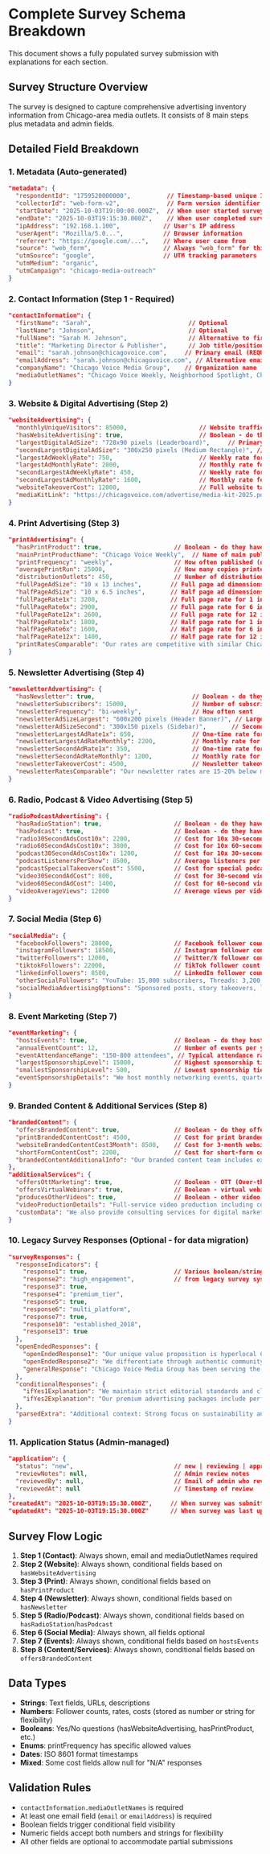 # Complete Survey Schema Breakdown

This document shows a fully populated survey submission with explanations for each section.

## Survey Structure Overview

The survey is designed to capture comprehensive advertising inventory information from Chicago-area media outlets. It consists of 8 main steps plus metadata and admin fields.

## Detailed Field Breakdown

### 1. Metadata (Auto-generated)
```json
"metadata": {
  "respondentId": "1759520000000",          // Timestamp-based unique ID
  "collectorId": "web-form-v2",             // Form version identifier
  "startDate": "2025-10-03T19:00:00.000Z",  // When user started survey
  "endDate": "2025-10-03T19:15:30.000Z",    // When user completed survey
  "ipAddress": "192.168.1.100",            // User's IP address
  "userAgent": "Mozilla/5.0...",           // Browser information
  "referrer": "https://google.com/...",    // Where user came from
  "source": "web_form",                    // Always "web_form" for this survey
  "utmSource": "google",                   // UTM tracking parameters
  "utmMedium": "organic",
  "utmCampaign": "chicago-media-outreach"
}
```

### 2. Contact Information (Step 1 - Required)
```json
"contactInformation": {
  "firstName": "Sarah",                           // Optional
  "lastName": "Johnson",                          // Optional  
  "fullName": "Sarah M. Johnson",                 // Alternative to first/last
  "title": "Marketing Director & Publisher",      // Job title/position
  "email": "sarah.johnson@chicagovoice.com",     // Primary email (REQUIRED)
  "emailAddress": "sarah.johnson@chicagovoice.com", // Alternative email field
  "companyName": "Chicago Voice Media Group",    // Organization name
  "mediaOutletNames": "Chicago Voice Weekly, Neighborhood Spotlight, ChiTown Business Journal" // REQUIRED - Media outlet names
}
```

### 3. Website & Digital Advertising (Step 2)
```json
"websiteAdvertising": {
  "monthlyUniqueVisitors": 85000,                    // Website traffic
  "hasWebsiteAdvertising": true,                     // Boolean - do they offer web ads?
  "largestDigitalAdSize": "728x90 pixels (Leaderboard)",     // Primary ad size
  "secondLargestDigitalAdSize": "300x250 pixels (Medium Rectangle)", // Secondary ad size
  "largestAdWeeklyRate": 750,                        // Weekly rate for largest ad
  "largestAdMonthlyRate": 2800,                      // Monthly rate for largest ad
  "secondLargestAdWeeklyRate": 450,                  // Weekly rate for second ad
  "secondLargestAdMonthlyRate": 1600,                // Monthly rate for second ad
  "websiteTakeoverCost": 12000,                      // Full website takeover cost
  "mediaKitLink": "https://chicagovoice.com/advertise/media-kit-2025.pdf" // Link to media kit
}
```

### 4. Print Advertising (Step 3)
```json
"printAdvertising": {
  "hasPrintProduct": true,                    // Boolean - do they have print?
  "mainPrintProductName": "Chicago Voice Weekly",  // Name of main publication
  "printFrequency": "weekly",                 // How often published (daily/weekly/bi-weekly/monthly/quarterly/other)
  "averagePrintRun": 25000,                   // How many copies printed
  "distributionOutlets": 450,                 // Number of distribution points
  "fullPageAdSize": "10 x 13 inches",        // Full page ad dimensions
  "halfPageAdSize": "10 x 6.5 inches",       // Half page ad dimensions
  "fullPageRate1x": 3200,                    // Full page rate for 1 insertion
  "fullPageRate6x": 2900,                    // Full page rate for 6 insertions
  "fullPageRate12x": 2600,                   // Full page rate for 12 insertions
  "halfPageRate1x": 1800,                    // Half page rate for 1 insertion
  "halfPageRate6x": 1600,                    // Half page rate for 6 insertions
  "halfPageRate12x": 1400,                   // Half page rate for 12 insertions
  "printRatesComparable": "Our rates are competitive with similar Chicago-area publications..." // Free text comparison
}
```

### 5. Newsletter Advertising (Step 4)
```json
"newsletterAdvertising": {
  "hasNewsletter": true,                           // Boolean - do they have newsletter?
  "newsletterSubscribers": 15000,                  // Number of subscribers
  "newsletterFrequency": "bi-weekly",              // How often sent
  "newsletterAdSizeLargest": "600x200 pixels (Header Banner)", // Largest ad size
  "newsletterAdSizeSecond": "300x150 pixels (Sidebar)",       // Second ad size
  "newsletterLargestAdRate1x": 650,                // One-time rate for largest ad
  "newsletterLargestAdRateMonthly": 2200,          // Monthly rate for largest ad
  "newsletterSecondAdRate1x": 350,                 // One-time rate for second ad
  "newsletterSecondAdRateMonthly": 1200,           // Monthly rate for second ad
  "newsletterTakeoverCost": 4500,                  // Newsletter takeover cost
  "newsletterRatesComparable": "Our newsletter rates are 15-20% below market average..." // Rate comparison
}
```

### 6. Radio, Podcast & Video Advertising (Step 5)
```json
"radioPodcastAdvertising": {
  "hasRadioStation": true,                    // Boolean - do they have radio?
  "hasPodcast": true,                         // Boolean - do they have podcast?
  "radio30SecondAdsCost10x": 2200,            // Cost for 10x 30-second radio ads
  "radio60SecondAdsCost10x": 3800,            // Cost for 10x 60-second radio ads
  "podcast30SecondAdsCost10x": 1200,          // Cost for 10x 30-second podcast ads
  "podcastListenersPerShow": 8500,            // Average listeners per podcast episode
  "podcastSpecialTakeoversCost": 5500,        // Cost for special podcast takeovers
  "video30SecondAdCost": 800,                 // Cost for 30-second video ad
  "video60SecondAdCost": 1400,                // Cost for 60-second video ad
  "videoAverageViews": 12000                  // Average views per video
}
```

### 7. Social Media (Step 6)
```json
"socialMedia": {
  "facebookFollowers": 28000,                 // Facebook follower count
  "instagramFollowers": 18500,                // Instagram follower count
  "twitterFollowers": 12000,                  // Twitter/X follower count
  "tiktokFollowers": 22000,                   // TikTok follower count
  "linkedinFollowers": 8500,                  // LinkedIn follower count
  "otherSocialFollowers": "YouTube: 15,000 subscribers, Threads: 3,200 followers", // Other platforms
  "socialMediaAdvertisingOptions": "Sponsored posts, story takeovers, live event coverage..." // Services offered
}
```

### 8. Event Marketing (Step 7)
```json
"eventMarketing": {
  "hostsEvents": true,                        // Boolean - do they host events?
  "annualEventCount": 12,                     // Number of events per year
  "eventAttendanceRange": "150-800 attendees", // Typical attendance range
  "largestSponsorshipLevel": 15000,           // Highest sponsorship tier cost
  "smallestSponsorshipLevel": 500,            // Lowest sponsorship tier cost
  "eventSponsorshipDetails": "We host monthly networking events, quarterly business forums..." // Event details
}
```

### 9. Branded Content & Additional Services (Step 8)
```json
"brandedContent": {
  "offersBrandedContent": true,               // Boolean - do they offer branded content?
  "printBrandedContentCost": 4500,            // Cost for print branded content
  "websiteBrandedContentCost3Month": 8500,    // Cost for 3-month website branded content
  "shortFormContentCost": 2200,               // Cost for short-form content/interviews
  "brandedContentAdditionalInfo": "Our branded content team includes experienced journalists..." // Additional info
},
"additionalServices": {
  "offersOttMarketing": true,                 // Boolean - OTT (Over-the-Top) marketing
  "offersVirtualWebinars": true,              // Boolean - virtual webinars
  "producesOtherVideos": true,                // Boolean - other video production
  "videoProductionDetails": "Full-service video production including corporate videos...", // Video services details
  "customData": "We also provide consulting services for digital marketing strategy..." // Any additional services
}
```

### 10. Legacy Survey Responses (Optional - for data migration)
```json
"surveyResponses": {
  "responseIndicators": {
    "response1": true,                        // Various boolean/string indicators
    "response2": "high_engagement",           // from legacy survey systems
    "response3": true,
    "response4": "premium_tier",
    "response5": true,
    "response6": "multi_platform",
    "response7": true,
    "response10": "established_2018",
    "response13": true
  },
  "openEndedResponses": {
    "openEndedResponse1": "Our unique value proposition is hyperlocal Chicago coverage...",
    "openEndedResponse2": "We differentiate through authentic community engagement...",
    "generalResponse": "Chicago Voice Media Group has been serving the Chicago business community..."
  },
  "conditionalResponses": {
    "ifYes1Explanation": "We maintain strict editorial standards and clearly separate editorial content...",
    "ifYes2Explanation": "Our premium advertising packages include performance analytics..."
  },
  "parsedExtra": "Additional context: Strong focus on sustainability and local economic development..."
}
```

### 11. Application Status (Admin-managed)
```json
"application": {
  "status": "new",                            // new | reviewing | approved | rejected | follow_up_needed
  "reviewNotes": null,                        // Admin review notes
  "reviewedBy": null,                         // Email of admin who reviewed
  "reviewedAt": null                          // Timestamp of review
},
"createdAt": "2025-10-03T19:15:30.000Z",     // When survey was submitted
"updatedAt": "2025-10-03T19:15:30.000Z"      // When survey was last updated
```

## Survey Flow Logic

1. **Step 1 (Contact)**: Always shown, email and mediaOutletNames required
2. **Step 2 (Website)**: Always shown, conditional fields based on `hasWebsiteAdvertising`
3. **Step 3 (Print)**: Always shown, conditional fields based on `hasPrintProduct`
4. **Step 4 (Newsletter)**: Always shown, conditional fields based on `hasNewsletter`
5. **Step 5 (Radio/Podcast)**: Always shown, conditional fields based on `hasRadioStation`/`hasPodcast`
6. **Step 6 (Social Media)**: Always shown, all fields optional
7. **Step 7 (Events)**: Always shown, conditional fields based on `hostsEvents`
8. **Step 8 (Content/Services)**: Always shown, conditional fields based on `offersBrandedContent`

## Data Types

- **Strings**: Text fields, URLs, descriptions
- **Numbers**: Follower counts, rates, costs (stored as number or string for flexibility)
- **Booleans**: Yes/No questions (hasWebsiteAdvertising, hasPrintProduct, etc.)
- **Enums**: printFrequency has specific allowed values
- **Dates**: ISO 8601 format timestamps
- **Mixed**: Some cost fields allow null for "N/A" responses

## Validation Rules

- `contactInformation.mediaOutletNames` is required
- At least one email field (`email` or `emailAddress`) is required
- Boolean fields trigger conditional field visibility
- Numeric fields accept both numbers and strings for flexibility
- All other fields are optional to accommodate partial submissions

